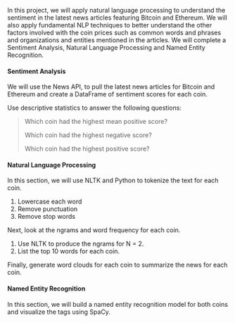 In this project, we will apply natural language processing to understand the sentiment in the latest news articles featuring Bitcoin and Ethereum. We will also apply fundamental NLP techniques to better understand the other factors involved with the coin prices such as common words and phrases and organizations and entities mentioned in the articles. We will complete a Sentiment Analysis, Natural Language Processing and Named Entity Recognition.

#### Sentiment Analysis

We will use the News API, to pull the latest news articles for Bitcoin and Ethereum and create a DataFrame of sentiment scores for each coin.

Use descriptive statistics to answer the following questions:

> Which coin had the highest mean positive score?
>
> Which coin had the highest negative score?
>
> Which coin had the highest positive score?


#### Natural Language Processing

In this section, we will use NLTK and Python to tokenize the text for each coin. 

1. Lowercase each word
2. Remove punctuation
3. Remove stop words

Next, look at the ngrams and word frequency for each coin.

1. Use NLTK to produce the ngrams for N = 2.
2. List the top 10 words for each coin.

Finally, generate word clouds for each coin to summarize the news for each coin.

#### Named Entity Recognition

In this section, we will build a named entity recognition model for both coins and visualize the tags using SpaCy.
